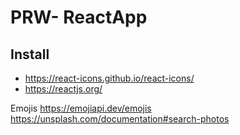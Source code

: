 # PRW- ReactApp

## Install

- https://react-icons.github.io/react-icons/
- https://reactjs.org/

Emojis
https://emojiapi.dev/emojis
https://unsplash.com/documentation#search-photos
